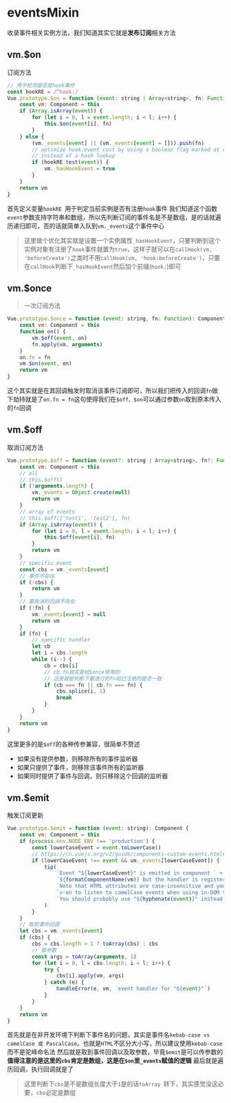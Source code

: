 # eventsMixin
收录事件相关实例方法，我们知道其实它就是**发布订阅**相关方法
## vm.$on
订阅方法

```js
// 用于检测是否是hook事件
const hookRE = /^hook:/
Vue.prototype.$on = function (event: string | Array<string>, fn: Function): Component {
    const vm: Component = this
    if (Array.isArray(event)) {
        for (let i = 0, l = event.length; i < l; i++) {
            this.$on(event[i], fn)
        }
    } else {
        (vm._events[event] || (vm._events[event] = [])).push(fn)
        // optimize hook:event cost by using a boolean flag marked at registration
        // instead of a hash lookup
        if (hookRE.test(event)) {
            vm._hasHookEvent = true
        }
    }
    return vm
}
```
首先定义变量`hookRE `用于判定当前实例是否有注册`hook`事件
我们知道这个函数`event`参数支持字符串和数组，所以先判断订阅的事件名是不是数组，是的话就遍历递归即可，否的话就简单入队到`vm._events`这个事件中心
>这里做个优化其实就是设置一个实例属性`_hasHookEvent`，只要判断到这个实例对象有注册了`hook`事件就置为`true`，这样子就可以在`callHook(vm, 'beforeCreate')`之类时不用`callHook(vm, 'hook:beforeCreate')`，只要在`callHook`判断下`_hasHookEvent`然后加个前缀(`hook:`)即可
## vm.$once
>一次订阅方法
```js
Vue.prototype.$once = function (event: string, fn: Function): Component {
    const vm: Component = this
    function on() {
        vm.$off(event, on)
        fn.apply(vm, arguments)
    }
    on.fn = fn
    vm.$on(event, on)
    return vm
}
```
这个其实就是在其回调触发时取消该事件订阅即可，所以我们把传入的回调`fn`做下劫持就是了`on.fn = fn`这句使得我们在`$off、$on`可以通过参数`on`取到原本传入的`fn`回调

## vm.$off
取消订阅方法
```js
Vue.prototype.$off = function (event?: string | Array<string>, fn?: Function): Component {
    const vm: Component = this
    // all
    // this.$off()
    if (!arguments.length) {
        vm._events = Object.create(null)
        return vm
    }
    // array of events
    // this.$off(['test1', 'test2'], fn)
    if (Array.isArray(event)) {
        for (let i = 0, l = event.length; i < l; i++) {
            this.$off(event[i], fn)
        }
        return vm
    }
    // specific event
    const cbs = vm._events[event]
    // 事件不存在
    if (!cbs) {
        return vm
    }
    // 要取消的回调不存在
    if (!fn) {
        vm._events[event] = null
        return vm
    }
    if (fn) {
        // specific handler
        let cb
        let i = cbs.length
        while (i--) {
            cb = cbs[i]
            // cb.fn其实是给$once使用的
            // 这里就是判断下要退订的fn和已注册的是否一致
            if (cb === fn || cb.fn === fn) {
                cbs.splice(i, 1)
                break
            }
        }
    }
    return vm
}
```
这里更多的是`$off`的各种传参兼容，很简单不赘述
+ 如果没有提供参数，则移除所有的事件监听器
+ 如果只提供了事件，则移除该事件所有的监听器
+ 如果同时提供了事件与回调，则只移除这个回调的监听器
## vm.$emit
触发订阅更新
```js
Vue.prototype.$emit = function (event: string): Component {
    const vm: Component = this
    if (process.env.NODE_ENV !== 'production') {
        const lowerCaseEvent = event.toLowerCase()
        // https://cn.vuejs.org/v2/guide/components-custom-events.html#%E4%BA%8B%E4%BB%B6%E5%90%8D
        if (lowerCaseEvent !== event && vm._events[lowerCaseEvent]) {
            tip(
                `Event "${lowerCaseEvent}" is emitted in component ` +
                `${formatComponentName(vm)} but the handler is registered for "${event}". ` +
                `Note that HTML attributes are case-insensitive and you cannot use ` +
                `v-on to listen to camelCase events when using in-DOM templates. ` +
                `You should probably use "${hyphenate(event)}" instead of "${event}".`
            )
        }
    }
    // 取到事件回调
    let cbs = vm._events[event]
    if (cbs) {
        cbs = cbs.length > 1 ? toArray(cbs) : cbs
        // 取参数
        const args = toArray(arguments, 1)
        for (let i = 0, l = cbs.length; i < l; i++) {
            try {
                cbs[i].apply(vm, args)
            } catch (e) {
                handleError(e, vm, `event handler for "${event}"`)
            }
        }
    }
    return vm
}
```
首先就是在非开发环境下判断下事件名的问题，其实是事件名`kebab-case vs camelCase 或 PascalCase`。也就是`HTML`不区分大小写，所以建议使用`kebab-case`而不是驼峰命名法
然后就是取到事件回调以及取参数，毕竟`$emit`是可以传参数的
**值得注意的是这里的`cbs`肯定是数组，这是在`$on`里`_events`赋值的逻辑**
最后就是遍历回调，执行回调就是了

>这里判断下`cbs`是不是数组长度大于`1`是的话`toArray `转下，其实感觉没这必要，`cbs`必定是数组